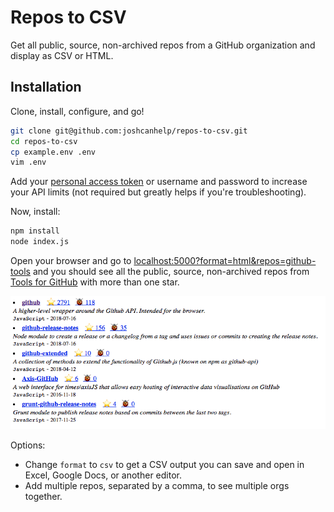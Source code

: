 # Repos to CSV

Get all public, source, non-archived repos from a GitHub organization and display as CSV or HTML.

## Installation

Clone, install, configure, and go!

```bash
git clone git@github.com:joshcanhelp/repos-to-csv.git
cd repos-to-csv
cp example.env .env
vim .env
```

Add your [personal access token](https://github.com/settings/tokens) or username and password to increase your API limits (not required but greatly helps if you're troubleshooting).

Now, install:

```bash
npm install
node index.js
```

Open your browser and go to [localhost:5000?format=html&repos=github-tools](http://localhost:5000/?format=html&repos=github-tools) and you should see all the public, source, non-archived repos from [Tools for GitHub](https://github.com/github-tools?utf8=%E2%9C%93&q=stars%3A%3E1&type=source&language=) with more than one star.

![Output example](screenshot-01.png)

Options:

- Change `format` to `csv` to get a CSV output you can save and open in Excel, Google Docs, or another editor.
- Add multiple repos, separated by a comma, to see multiple orgs together.
